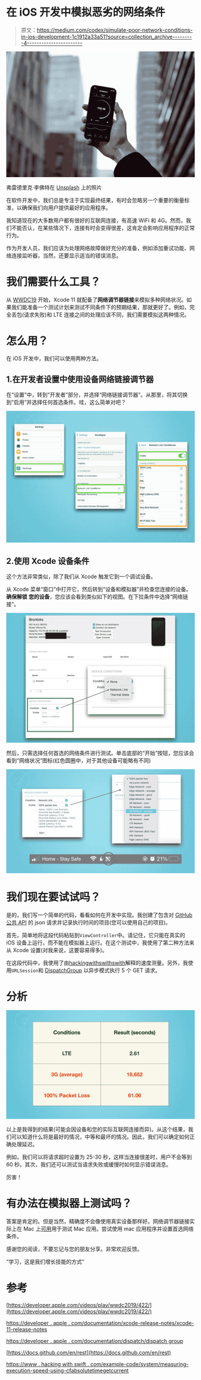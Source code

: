 # 在 iOS 开发中模拟恶劣的网络条件

> 原文：<https://medium.com/codex/simulate-poor-network-conditions-in-ios-development-1c1912a33a51?source=collection_archive---------4----------------------->

![](img/8fbba5388c23ecf03a768dd4acf38499.png)

弗雷德里克·李佛特在 [Unsplash](https://unsplash.com/?utm_source=unsplash&utm_medium=referral&utm_content=creditCopyText) 上的照片

在软件开发中，我们总是专注于实现最终结果，有时会忽略另一个重要的衡量标准，以确保我们向用户提供最好的应用程序。

我知道现在的大多数用户都有很好的互联网连接，有高速 WiFi 和 4G。然而，我们不能否认，在某些情况下，连接有时会变得很差，这肯定会影响应用程序的正常行为。

作为开发人员，我们应该为处理网络故障做好充分的准备，例如添加重试功能、网络连接监听器，当然，还要显示适当的错误消息。

# 我们需要什么工具？

从 [WWDC19](https://developer.apple.com/videos/play/wwdc2019/422/) 开始，Xcode 11 就配备了**网络调节器链接**来模拟多种网络状况。如果我们能准备一个测试计划来测试不同条件下的预期结果，那就更好了。例如，完全丢包(请求失败)和 LTE 连接之间的处理应该不同，我们需要模拟这两种情况。

# 怎么用？

在 iOS 开发中，我们可以使用两种方法。

## 1.在开发者设置中使用设备网络链接调节器

在“设置”中，转到“开发者”部分，并选择“网络链接调节器”。从那里，将其切换到“启用”并选择任何首选条件。哇，这么简单对吧？

![](img/3cc05fbdf4be896000246ae065ff8ab5.png)

## 2.使用 Xcode 设备条件

这个方法非常类似，除了我们从 Xcode 触发它到一个调试设备。

从 Xcode 菜单“窗口”中打开它，然后转到“设备和模拟器”并检查您连接的设备。**确保解锁** **您的设备**，您应该会看到类似如下的视图。在下拉条件中选择“网络链接”。

![](img/8b25cc36af9bd7862c115d29c0b416e4.png)

然后，只需选择任何首选的网络条件进行测试。单击底部的“开始”按钮，您应该会看到“网络状况”图标(红色圆圈中，对于其他设备可能略有不同)

![](img/b0c9a677025d21dc9d03c85e4c1ee533.png)

# 我们现在要试试吗？

是的，我们写一个简单的代码，看看如何在开发中实现。我创建了包含对 [GitHub 公共 API](https://docs.github.com/en/rest) 的 json 请求并记录执行时间的项目(您可以使用自己的项目)。

首先，简单地将这段代码粘贴到`ViewController`中。请记住，它只能在真实的 iOS 设备上运行，而不能在模拟器上运行。在这个测试中，我使用了第二种方法来从 Xcode 设置(对我来说，这要容易得多)。

在这段代码中，我使用了由[hackingwithswithswith](https://www.hackingwithswift.com/example-code/system/measuring-execution-speed-using-cfabsolutetimegetcurrent)解释的速度测量。另外，我使用`URLSession`和 [DispatchGroup](https://developer.apple.com/documentation/dispatch/dispatchgroup) 以异步模式执行 5 个 GET 请求。

# 分析

![](img/c09921d1cc23cc7e1d981cf680ee9073.png)

以上是我得到的结果(可能会因设备和您的实际互联网连接而异)。从这个结果，我们可以知道什么将是最好的情况，中等和最坏的情况。因此，我们可以确定如何正确处理延迟。

例如，我们可以将请求超时设置为 25-30 秒，这样当连接很差时，用户不会等到 60 秒。其次，我们还可以测试当请求失败或缓慢时如何显示错误消息。

厉害！

# 有办法在模拟器上测试吗？

答案是肯定的。但是当然，精确度不会像使用真实设备那样好。网络调节器链接实际上在 Mac 上[可用](https://developer.apple.com/download/more/?q=Additional%20Tools)用于测试 Mac 应用。尝试使用 mac 应用程序并设置首选网络条件。

感谢您的阅读，不要忘记与您的朋友分享。非常欢迎反馈。

“学习，这是我们增长技能的方式”

# 参考

[https://developer.apple.com/videos/play/wwdc2019/422/](https://developer.apple.com/videos/play/wwdc2019/422/)

[https://developer . apple . com/documentation/xcode-release-notes/xcode-11-release-notes](https://developer.apple.com/documentation/xcode-release-notes/xcode-11-release-notes)

[https://developer . apple . com/documentation/dispatch/dispatch group](https://developer.apple.com/documentation/dispatch/dispatchgroup)

[https://docs.github.com/en/rest](https://docs.github.com/en/rest)

[https://www . hacking with swift . com/example-code/system/measuring-execution-speed-using-cfabsolutetimegetcurrent](https://www.hackingwithswift.com/example-code/system/measuring-execution-speed-using-cfabsolutetimegetcurrent)